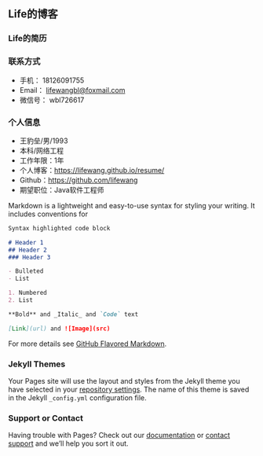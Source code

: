 ## Life的博客

### Life的简历

### 联系方式

- 手机： 18126091755
- Email： lifewangbl@foxmail.com
- 微信号： wbl726617

### 个人信息

- 王豹垒/男/1993 
- 本科/网络工程
- 工作年限：1年
- 个人博客：https://lifewang.github.io/resume/
- Github：https://github.com/lifewang
- 期望职位：Java软件工程师

Markdown is a lightweight and easy-to-use syntax for styling your writing. It includes conventions for

```markdown
Syntax highlighted code block

# Header 1
## Header 2
### Header 3

- Bulleted
- List

1. Numbered
2. List

**Bold** and _Italic_ and `Code` text

[Link](url) and ![Image](src)
```

For more details see [GitHub Flavored Markdown](https://guides.github.com/features/mastering-markdown/).

### Jekyll Themes

Your Pages site will use the layout and styles from the Jekyll theme you have selected in your [repository settings](https://github.com/lifewang/lifewang.github.io/settings). The name of this theme is saved in the Jekyll `_config.yml` configuration file.

### Support or Contact

Having trouble with Pages? Check out our [documentation](https://help.github.com/categories/github-pages-basics/) or [contact support](https://github.com/contact) and we’ll help you sort it out.
